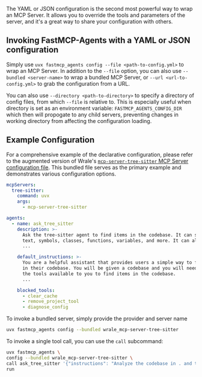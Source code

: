 The YAML or JSON configuration is the second most powerful way to wrap an MCP Server. It allows you to override the tools and parameters of the server, and it's a great way to share your configuration with others.

## Invoking FastMCP-Agents with a YAML or JSON configuration

Simply use `uvx fastmcp_agents config --file <path-to-config.yml>` to wrap an MCP Server. In addition to the `--file` option, you can also use `--bundled <server-name>` to wrap a bundled MCP Server, or `--url <url-to-config.yml>` to grab the configuration from a URL.

You can also use `--directory <path-to-directory>` to specify a directory of config files, from which `--file` is relative to. This is especially useful when directory is set as an environment variable: `FASTMCP_AGENTS_CONFIG_DIR` which then will propogate to any child servers, preventing changes in working directory from affecting the configuration loading.

## Example Configuration

For a comprehensive example of the declarative configuration, please refer to the augmented version of Wrale's [`mcp-server-tree-sitter` MCP Server configuration file](./fastmcp_agents/bundled/servers/wrale_mcp-server-tree-sitter.yml). This bundled file serves as the primary example and demonstrates various configuration options.

```yaml
mcpServers:
  tree-sitter:
    command: uvx
    args:
      - mcp-server-tree-sitter

agents:
  - name: ask_tree_sitter
    description: >-
      Ask the tree-sitter agent to find items in the codebase. It can search for
      text, symbols, classes, functions, variables, and more. It can also find
      ...

    default_instructions: >-
      You are a helpful assistant that provides users a simple way to find items
      in their codebase. You will be given a codebase and you will need to use
      the tools available to you to find items in the codebase.
      ...

    blocked_tools:
      - clear_cache
      - remove_project_tool
      - diagnose_config
```

To invoke a bundled server, simply provide the provider and server name

```bash
uvx fastmcp_agents config --bundled wrale_mcp-server-tree-sitter
```

To invoke a single tool call, you can use the `call` subcommand:

```bash
uvx fastmcp_agents \
config --bundled wrale_mcp-server-tree-sitter \
call ask_tree_sitter '{"instructions": "Analyze the codebase in . and tell me what you found."}' \
run
```